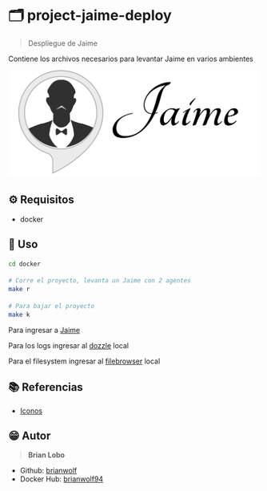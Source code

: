 # :card_index_dividers: project-jaime-deploy

> Despliegue de Jaime

Contiene los archivos necesarios para levantar Jaime en varios ambientes

![alt](img/logo.png)

## :gear: Requisitos

* docker

## :tada: Uso

```bash
cd docker

# Corre el proyecto, levanta un Jaime con 2 agentes
make r

# Para bajar el proyecto
make k
```

Para ingresar a [Jaime](http://localhost:4200)

Para los logs ingresar al [dozzle](http://localhost:8080) local

Para el filesystem ingresar al [filebrowser](http://localhost:8081) local

## :books: Referencias

* [Iconos](https://github.com/ikatyang/emoji-cheat-sheet/blob/master/README.md)

## :grin: Autor

> **Brian Lobo**

* Github: [brianwolf](https://github.com/brianwolf)
* Docker Hub:  [brianwolf94](https://hub.docker.com/u/brianwolf94)
